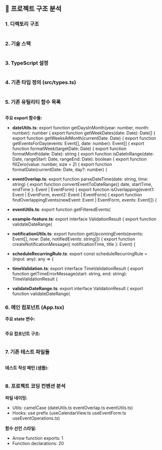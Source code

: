 ## 📁 프로젝트 구조 분석

### 1. 디렉토리 구조
```
```

### 2. 기술 스택
```json
```

### 3. TypeScript 설정
```json
```

### 4. 기존 타입 정의 (src/types.ts)
```typescript
```

### 5. 기존 유틸리티 함수 목록
```
```

**주요 export 함수들:**

- **dateUtils.ts**:
  export function getDaysInMonth(year: number, month: number): number {
  export function getWeekDates(date: Date): Date[] {
  export function getWeeksAtMonth(currentDate: Date) {
  export function getEventsForDay(events: Event[], date: number): Event[] {
  export function formatWeek(targetDate: Date) {
  export function formatMonth(date: Date): string {
  export function isDateInRange(date: Date, rangeStart: Date, rangeEnd: Date): boolean {
  export function fillZero(value: number, size = 2) {
  export function formatDate(currentDate: Date, day?: number) {

- **eventOverlap.ts**:
  export function parseDateTime(date: string, time: string) {
  export function convertEventToDateRange({ date, startTime, endTime }: Event | EventForm) {
  export function isOverlapping(event1: Event | EventForm, event2: Event | EventForm) {
  export function findOverlappingEvents(newEvent: Event | EventForm, events: Event[]) {

- **eventUtils.ts**:
  export function getFilteredEvents(

- **example-feature.ts**:
  export interface ValidationResult {
  export function validateDateRange(

- **notificationUtils.ts**:
  export function getUpcomingEvents(events: Event[], now: Date, notifiedEvents: string[]) {
  export function createNotificationMessage({ notificationTime, title }: Event) {

- **scheduleRecurringRule.ts**:
  export const scheduleRecurringRule = (input: any): any => {

- **timeValidation.ts**:
  export interface TimeValidationResult {
  export function getTimeErrorMessage(start: string, end: string): TimeValidationResult {

- **validateDateRange.ts**:
  export interface ValidationResult {
  export function validateDateRange(


### 6. 메인 컴포넌트 (App.tsx)
**주요 state 변수:**
```typescript
```

**주요 컴포넌트 구조:**
```typescript
```

### 7. 기존 테스트 파일들
```
```

**테스트 작성 패턴 (샘플):**
```typescript
```

### 8. 프로젝트 코딩 컨벤션 분석

**파일 네이밍:**
- Utils: camelCase (dateUtils.ts
eventOverlap.ts
eventUtils.ts)
- Hooks: use prefix (useCalendarView.ts
useEventForm.ts
useEventOperations.ts)

**함수 선언 스타일:**
- Arrow function exports:        1
- Function declarations:       20


